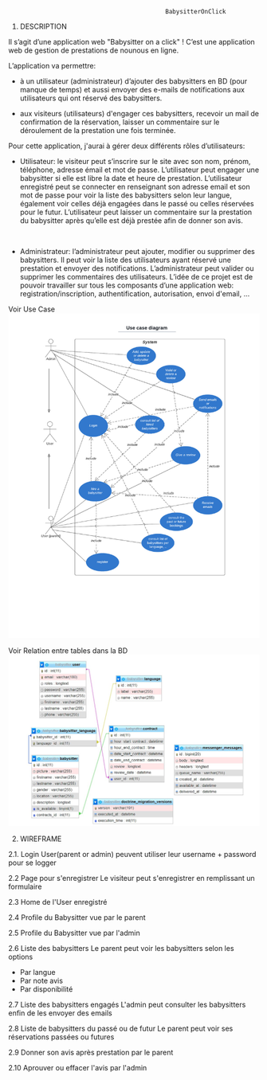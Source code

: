                                                 BabysitterOnClick

1. DESCRIPTION

Il s’agit d’une application web "Babysitter on a click" ! 
C’est une application web de gestion de prestations de nounous en ligne. 

L’application va permettre: 

- à un utilisateur (administrateur) d’ajouter des babysitters en BD (pour manque de temps) et aussi envoyer des e-mails de notifications aux utilisateurs qui ont réservé des babysitters. 

- aux visiteurs (utilisateurs) d'engager ces babysitters, recevoir un mail de confirmation de la réservation, laisser un commentaire sur le déroulement de la prestation une fois terminée.  

Pour cette application, j'aurai à gérer deux différents rôles d’utilisateurs: 

* Utilisateur: le visiteur peut s’inscrire sur le site avec son nom, prénom, téléphone, adresse émail et mot de passe. L’utilisateur peut engager une babysitter si elle est libre la date et heure de prestation. 
L’utilisateur enregistré peut se connecter en renseignant son adresse email et son mot de passe pour voir la liste des babysitters selon leur langue, également voir celles déjà engagées dans le passé ou celles réservées pour le futur. L’utilisateur peut laisser un commentaire sur la prestation du babysitter après qu’elle est déjà prestée afin de donner son avis. 

 

* Administrateur: l’administrateur peut ajouter, modifier ou supprimer des babysitters. Il peut voir la liste des utilisateurs ayant réservé une prestation et envoyer des notifications. L’administrateur peut valider ou supprimer les commentaires des utilisateurs. L’idée de ce projet est de pouvoir travailler sur tous les composants d’une application web: registration/inscription, authentification, autorisation, envoi d'email, ... 

Voir Use Case 
<br>
![](Use%20case%20diagram.jpeg)
<br>

Voir Relation entre tables dans la BD
<br>
![](DBRelationDesigner.jpg)
<br>


2. WIREFRAME 

2.1. Login
User(parent or admin) peuvent utiliser leur username + password pour se logger


2.2 Page pour s'enregistrer
Le visiteur peut s'enregistrer en remplissant un formulaire


2.3 Home de l'User enregistré


2.4 Profile du Babysitter vue par le parent 


2.5 Profile du Babysitter vue par l'admin 


2.6 Liste des babysitters
Le parent peut voir les babysitters selon les options 
- Par langue
- Par note avis 
- Par disponibilité

2.7 Liste des babysitters engagés
L'admin peut consulter les babysitters enfin de les envoyer des emails


2.8 Liste de babysitters du passé ou de futur
Le parent peut voir ses réservations passées ou futures

2.9 Donner son avis après prestation par le parent

2.10 Aprouver ou effacer l'avis par l'admin